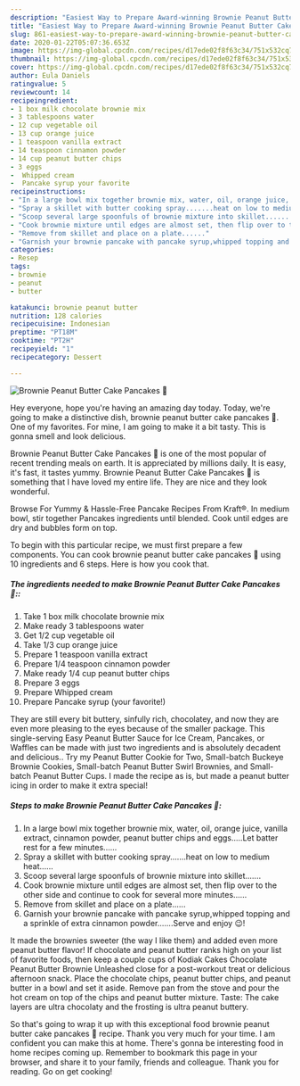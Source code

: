 ```yaml
---
description: "Easiest Way to Prepare Award-winning Brownie Peanut Butter Cake Pancakes 🥞"
title: "Easiest Way to Prepare Award-winning Brownie Peanut Butter Cake Pancakes 🥞"
slug: 861-easiest-way-to-prepare-award-winning-brownie-peanut-butter-cake-pancakes
date: 2020-01-22T05:07:36.653Z
image: https://img-global.cpcdn.com/recipes/d17ede02f8f63c34/751x532cq70/brownie-peanut-butter-cake-pancakes-🥞-recipe-main-photo.jpg
thumbnail: https://img-global.cpcdn.com/recipes/d17ede02f8f63c34/751x532cq70/brownie-peanut-butter-cake-pancakes-🥞-recipe-main-photo.jpg
cover: https://img-global.cpcdn.com/recipes/d17ede02f8f63c34/751x532cq70/brownie-peanut-butter-cake-pancakes-🥞-recipe-main-photo.jpg
author: Eula Daniels
ratingvalue: 5
reviewcount: 14
recipeingredient:
- 1 box milk chocolate brownie mix
- 3 tablespoons water
- 12 cup vegetable oil
- 13 cup orange juice
- 1 teaspoon vanilla extract
- 14 teaspoon cinnamon powder
- 14 cup peanut butter chips
- 3 eggs
-  Whipped cream
-  Pancake syrup your favorite
recipeinstructions:
- "In a large bowl mix together brownie mix, water, oil, orange juice, vanilla extract, cinnamon powder, peanut butter chips and eggs.....Let batter rest for a few minutes......"
- "Spray a skillet with butter cooking spray.......heat on low to medium heat......"
- "Scoop several large spoonfuls of brownie mixture into skillet......."
- "Cook brownie mixture until edges are almost set, then flip over to the other side and continue to cook for several more minutes......"
- "Remove from skillet and place on a plate......"
- "Garnish your brownie pancake with pancake syrup,whipped topping and a sprinkle of extra cinnamon powder.......Serve and enjoy 😉!"
categories:
- Resep
tags:
- brownie
- peanut
- butter

katakunci: brownie peanut butter
nutrition: 128 calories
recipecuisine: Indonesian
preptime: "PT18M"
cooktime: "PT2H"
recipeyield: "1"
recipecategory: Dessert

---
```



![Brownie Peanut Butter Cake Pancakes 🥞](https://img-global.cpcdn.com/recipes/d17ede02f8f63c34/751x532cq70/brownie-peanut-butter-cake-pancakes-🥞-recipe-main-photo.jpg)

Hey everyone, hope you're having an amazing day today. Today, we're going to make a distinctive dish, brownie peanut butter cake pancakes 🥞. One of my favorites. For mine, I am going to make it a bit tasty. This is gonna smell and look delicious.

Brownie Peanut Butter Cake Pancakes 🥞 is one of the most popular of recent trending meals on earth. It is appreciated by millions daily. It is easy, it's fast, it tastes yummy. Brownie Peanut Butter Cake Pancakes 🥞 is something that I have loved my entire life. They are nice and they look wonderful.

Browse For Yummy &amp; Hassle-Free Pancake Recipes From Kraft®. In medium bowl, stir together Pancakes ingredients until blended. Cook until edges are dry and bubbles form on top.


To begin with this particular recipe, we must first prepare a few components. You can cook brownie peanut butter cake pancakes 🥞 using 10 ingredients and 6 steps. Here is how you cook that.

##### The ingredients needed to make Brownie Peanut Butter Cake Pancakes 🥞::

1. Take 1 box milk chocolate brownie mix
1. Make ready 3 tablespoons water
1. Get 1/2 cup vegetable oil
1. Take 1/3 cup orange juice
1. Prepare 1 teaspoon vanilla extract
1. Prepare 1/4 teaspoon cinnamon powder
1. Make ready 1/4 cup peanut butter chips
1. Prepare 3 eggs
1. Prepare  Whipped cream
1. Prepare  Pancake syrup (your favorite!)


They are still every bit buttery, sinfully rich, chocolatey, and now they are even more pleasing to the eyes because of the smaller package. This single-serving Easy Peanut Butter Sauce for Ice Cream, Pancakes, or Waffles can be made with just two ingredients and is absolutely decadent and delicious.. Try my Peanut Butter Cookie for Two, Small-batch Buckeye Brownie Cookies, Small-batch Peanut Butter Swirl Brownies, and Small-batch Peanut Butter Cups. I made the recipe as is, but made a peanut butter icing in order to make it extra special! 

##### Steps to make Brownie Peanut Butter Cake Pancakes 🥞:

1. In a large bowl mix together brownie mix, water, oil, orange juice, vanilla extract, cinnamon powder, peanut butter chips and eggs.....Let batter rest for a few minutes......
1. Spray a skillet with butter cooking spray.......heat on low to medium heat......
1. Scoop several large spoonfuls of brownie mixture into skillet.......
1. Cook brownie mixture until edges are almost set, then flip over to the other side and continue to cook for several more minutes......
1. Remove from skillet and place on a plate......
1. Garnish your brownie pancake with pancake syrup,whipped topping and a sprinkle of extra cinnamon powder.......Serve and enjoy 😉!


It made the brownies sweeter (the way I like them) and added even more peanut butter flavor! If chocolate and peanut butter ranks high on your list of favorite foods, then keep a couple cups of Kodiak Cakes Chocolate Peanut Butter Brownie Unleashed close for a post-workout treat or delicious afternoon snack. Place the chocolate chips, peanut butter chips, and peanut butter in a bowl and set it aside. Remove pan from the stove and pour the hot cream on top of the chips and peanut butter mixture. Taste: The cake layers are ultra chocolaty and the frosting is ultra peanut buttery. 

So that's going to wrap it up with this exceptional food brownie peanut butter cake pancakes 🥞 recipe. Thank you very much for your time. I am confident you can make this at home. There's gonna be interesting food in home recipes coming up. Remember to bookmark this page in your browser, and share it to your family, friends and colleague. Thank you for reading. Go on get cooking!
